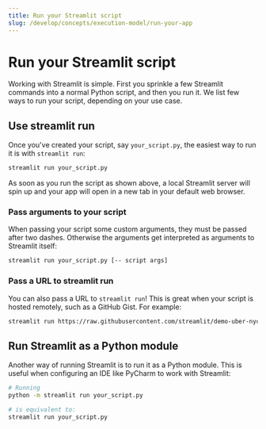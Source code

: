 ```yaml
---
title: Run your Streamlit script
slug: /develop/concepts/execution-model/run-your-app
---
```


# Run your Streamlit script

Working with Streamlit is simple. First you sprinkle a few Streamlit commands into a normal Python script, and then you run it. We list few ways to run your script, depending on your use case.

## Use streamlit run

Once you've created your script, say `your_script.py`, the easiest way to run it is with `streamlit run`:

```bash
streamlit run your_script.py
```

As soon as you run the script as shown above, a local Streamlit server will spin up and your app will open in a new tab in your default web browser.

### Pass arguments to your script

When passing your script some custom arguments, they must be passed after two dashes. Otherwise the arguments get interpreted as arguments to Streamlit itself:

```bash
streamlit run your_script.py [-- script args]
```

### Pass a URL to streamlit run

You can also pass a URL to `streamlit run`! This is great when your script is hosted remotely, such as a GitHub Gist. For example:

```bash
streamlit run https://raw.githubusercontent.com/streamlit/demo-uber-nyc-pickups/master/streamlit_app.py
```

## Run Streamlit as a Python module

Another way of running Streamlit is to run it as a Python module. This is useful when configuring an IDE like PyCharm to work with Streamlit:

```bash
# Running
python -m streamlit run your_script.py
```

```bash
# is equivalent to:
streamlit run your_script.py
```
